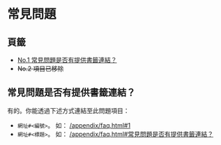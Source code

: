 常見問題
=======


## 頁籤


* [No.1 常見問題是否有提供書籤連結？](#1)
* ~~No.2 項目已移除~~



<a id="1"></a>
## 常見問題是否有提供書籤連結？


有的。你能透過下述方式連結至此問題項目：

  * `網址#<編號>`。 如： [/appendix/faq.html#1](#1)
  * `網址#<標題>`。 如： [/appendix/faq.html#常見問題是否有提供書籤連結？](#常見問題是否有提供書籤連結？)

